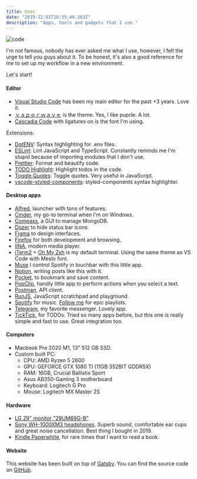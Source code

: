 ```yaml
---
title: Uses
date: "2019-12-01T10:35:49.363Z"
description: "Apps, tools and gadgets that I use."
---
```


![code](code.png)

I'm not famous, nobody has ever asked me what I use, however, I felt the urge to tell you guys about it.
To be honest, it's also a good reference for me to set up my workflow in a new environment.

Let's start!

#### Editor

- [Visual Studio Code](https://code.visualstudio.com) has been my main editor for the past +3 years. Love it.
- [ｖａｐｏｒｗａｖｅ](https://marketplace.visualstudio.com/items?itemName=this-fifo.vaporwave-theme-vscode) is the theme. Yes, I like puprle. A lot.
- [Cascadia Code](https://github.com/microsoft/cascadia-code) with ligatures on is the font I'm using.

Extensions:

- [DotENV](https://marketplace.visualstudio.com/items?itemName=mikestead.dotenv): Syntax highlighting for .env files.
- [ESLint](https://marketplace.visualstudio.com/items?itemName=dbaeumer.vscode-eslint): Lint JavaScript and TypeScript. Constantly reminds me I'm stupid because of importing modules that I don't use.
- [Prettier](https://marketplace.visualstudio.com/items?itemName=esbenp.prettier-vscode): Format and beautify code.
- [TODO Highlight](https://marketplace.visualstudio.com/items?itemName=wayou.vscode-todo-highlight): Highlight todos in the code.
- [Toggle Quotes](https://marketplace.visualstudio.com/items?itemName=BriteSnow.vscode-toggle-quotes): Toggle quotes. Very useful in JavaScript.
- [vscode-styled-components](https://marketplace.visualstudio.com/items?itemName=jpoissonnier.vscode-styled-components): styled-components syntax highlighter.

#### Desktop apps

- [Alfred](https://www.alfredapp.com), launcher with tons of features.
- [Cmder](https://cmder.net/), my go-to terminal when I'm on Windows.
- [Compass](https://www.mongodb.com/products/compass), a GUI to manage MongoDB.
- [Dozer](https://github.com/Mortennn/Dozer/) to hide status bar icons
- [Figma](https://www.adobe.com/products/xd.html) to design interfaces.
- [Firefox](https://telegram.org) for both development and browsing.
- [IINA](https://iina.io/), modern media player.
- [iTerm2](https://iterm2.com) + [Oh My Zsh](https://github.com/ohmyzsh/ohmyzsh) is my default terminal. Using the same theme as VS Code with Meslo font.
- [Muse](https://github.com/xzzz9097/Muse) I control Spotify in touchbar with this little app.
- [Notion](https://www.notion.so/), writing posts like this with it.
- [Pocket](https://app.getpocket.com/), to bookmark and save content.
- [PopClip](https://pilotmoon.com/popclip/), handly little app to perform actions when you select a text.
- [Postman](https://www.getpostman.com/), API client.
- [RunJS](https://runjs.dev/), JavaScript scratchpad and playground.
- [Spotify](https://www.spotify.com/) for music. [Follow me](https://open.spotify.com/user/poeti8?si=Goqu-edXSuO9EH3KKbUzoQ) for epic playlists.
- [Telegram](https://telegram.org), my favorite messenger. Lovely app.
- [TickTick](https://ticktick.com), for TODOs. Tried so many apps before, but this one is really simple and fast to use. Great integration too.

#### Computers

- Macbook Pro 2020 M1, 13" 512 GB SSD.
- Custom built PC:
  - CPU: AMD Ryzen 5 2600
  - GPU: GEFORCE GTX 1080 TI (11GB 352BIT GDDR5X)
  - RAM: 16GB, Crucial Ballistix Sport
  - Asus AB350-Gaming 3 motherboard
  - Keyboard: Logitech G Pro
  - Mouse: Logitech MX Master 2S

#### Hardware

- [LG 29" monitor "29UM69G-B"](https://www.lg.com/us/monitors/lg-29UM69G-B-ultrawide-monitor)
- [Sony WH-1000XM3 headphones](https://www.sony.com/electronics/headband-headphones/wh-1000xm3). Superb sound, comfortable ear cups and great noise cancellation. Best thing I bought in 2019.
- [Kindle Paperwhite](https://www.amazon.com/dp/B07CXG6C9W), for rare times that I want to read a book.

#### Website

This website has been built on top of [Gatsby](https://www.gatsbyjs.org/). You can find the source code on [GitHub](https://github.com/poeti8/pouria.dev).
